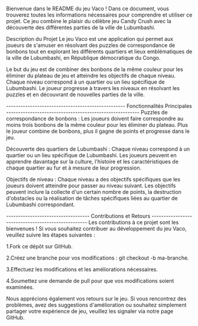 Bienvenue dans le README du jeu Vaco  ! Dans ce document, vous trouverez toutes les informations nécessaires pour comprendre et utiliser ce projet. 
Ce jeu combine le plaisir du célèbre jeu Candy Crush avec la découverte des différentes parties de la ville de Lubumbashi.

Description du Projet
Le jeu Vaco est une application qui permet aux joueurs de s'amuser en résolvant des puzzles de correspondance
de bonbons tout en explorant les différents quartiers et lieux emblématiques de la ville de Lubumbashi, 
en République démocratique du Congo.

Le but du jeu est de combiner des bonbons de la même couleur pour les éliminer du plateau de jeu et atteindre les objectifs de chaque niveau.
Chaque niveau correspond à un quartier ou un lieu spécifique de Lubumbashi. 
Le joueur progresse à travers les niveaux en résolvant les puzzles et en découvrant de nouvelles parties de la ville.

-------------------------------------------------- Fonctionnalités Principales --------------------------------------------------------
Puzzles de correspondance de bonbons : Les joueurs doivent faire correspondre au moins trois bonbons de la même couleur pour les éliminer du plateau. 
Plus le joueur combine de bonbons, plus il gagne de points et progresse dans le jeu.

Découverte des quartiers de Lubumbashi : Chaque niveau correspond à un quartier ou un lieu spécifique de Lubumbashi.
Les joueurs peuvent en apprendre davantage sur la culture, l'histoire et les caractéristiques de chaque quartier au fur et à mesure de leur progression.

Objectifs de niveau : Chaque niveau a des objectifs spécifiques que les joueurs doivent atteindre pour passer au niveau suivant. 
Les objectifs peuvent inclure la collecte d'un certain nombre de points, la destruction d'obstacles ou la réalisation de tâches spécifiques 
liées au quartier de Lubumbashi correspondant.

----------------------------------- Contributions et Retours ---------------------------------------------------
Les contributions à ce projet sont les bienvenues ! Si vous souhaitez contribuer au développement du jeu Vaco, 
veuillez suivre les étapes suivantes :

1.Fork ce dépôt sur GitHub.

2.Créez une branche pour vos modifications : git checkout -b ma-branche.

3.Effectuez les modifications et les améliorations nécessaires.

4.Soumettez une demande de pull pour que vos modifications soient examinées.

Nous apprécions également vos retours sur le jeu. Si vous rencontrez des problèmes, avez des suggestions d'amélioration ou souhaitez simplement partager
votre expérience de jeu, veuillez les signaler via notre page GitHub.
